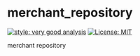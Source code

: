 # merchant_repository

[![style: very good analysis][very_good_analysis_badge]][very_good_analysis_link]
[![License: MIT][license_badge]][license_link]

merchant repository

[license_badge]: https://img.shields.io/badge/license-MIT-blue.svg
[license_link]: https://opensource.org/licenses/MIT
[very_good_analysis_badge]: https://img.shields.io/badge/style-very_good_analysis-B22C89.svg
[very_good_analysis_link]: https://pub.dev/packages/very_good_analysis

